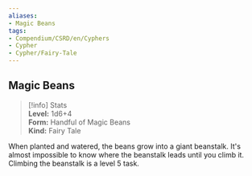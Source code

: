 ```yaml
---
aliases:
- Magic Beans
tags:
- Compendium/CSRD/en/Cyphers
- Cypher
- Cypher/Fairy-Tale
---
```


  
## Magic Beans  
>[!info] Stats  
> **Level:** 1d6+4  
> **Form:** Handful of Magic Beans  
> **Kind:** Fairy Tale
  
When planted and watered, the beans grow into a giant beanstalk. It's almost impossible to know where the beanstalk leads until you climb it. Climbing the beanstalk is a level 5 task.
